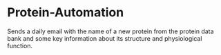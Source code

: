 # Protein-Automation
Sends a daily email with the name of a new protein from the protein data bank and some key information about its structure and physiological function. 
